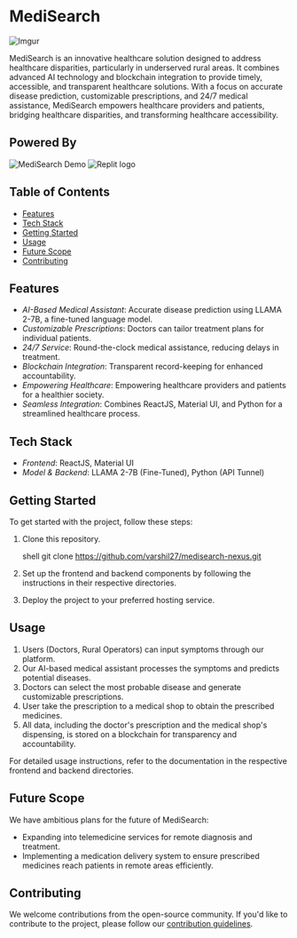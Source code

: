 # MediSearch

![Imgur](https://i.imgur.com/tQLXK20.png)

MediSearch is an innovative healthcare solution designed to address healthcare disparities, particularly in underserved rural areas. It combines advanced AI technology and blockchain integration to provide timely, accessible, and transparent healthcare solutions. With a focus on accurate disease prediction, customizable prescriptions, and 24/7 medical assistance, MediSearch empowers healthcare providers and patients, bridging healthcare disparities, and transforming healthcare accessibility.

## Powered By

![MediSearch Demo](https://assets.devfolio.co/company/24e5677d6dee43868247d75fa77e4628/assets/favicon.png)
![Replit logo](https://upload.wikimedia.org/wikipedia/commons/thumb/7/78/New_Replit_Logo.svg/220px-New_Replit_Logo.svg.png)


## Table of Contents

- [Features](#features)
- [Tech Stack](#tech-stack)
- [Getting Started](#getting-started)
- [Usage](#usage)
- [Future Scope](#future-scope)
- [Contributing](#contributing)

## Features

- *AI-Based Medical Assistant*: Accurate disease prediction using LLAMA 2-7B, a fine-tuned language model.
- *Customizable Prescriptions*: Doctors can tailor treatment plans for individual patients.
- *24/7 Service*: Round-the-clock medical assistance, reducing delays in treatment.
- *Blockchain Integration*: Transparent record-keeping for enhanced accountability.
- *Empowering Healthcare*: Empowering healthcare providers and patients for a healthier society.
- *Seamless Integration*: Combines ReactJS, Material UI, and Python for a streamlined healthcare process.

## Tech Stack

- *Frontend*: ReactJS, Material UI
- *Model & Backend*: LLAMA 2-7B (Fine-Tuned), Python (API Tunnel)
<!--- *Model*: LLAMA 2-7B (Fine-Tuned)-->

## Getting Started

To get started with the project, follow these steps:

1. Clone this repository.

   shell
   git clone https://github.com/varshil27/medisearch-nexus.git
   

2. Set up the frontend and backend components by following the instructions in their respective directories.

3. Deploy the project to your preferred hosting service.

## Usage

1. Users (Doctors, Rural Operators) can input symptoms through our platform.
2. Our AI-based medical assistant processes the symptoms and predicts potential diseases.
3. Doctors can select the most probable disease and generate customizable prescriptions.
4. User take the prescription to a medical shop to obtain the prescribed medicines.
5. All data, including the doctor's prescription and the medical shop's dispensing, is stored on a blockchain for transparency and accountability.

For detailed usage instructions, refer to the documentation in the respective frontend and backend directories.

## Future Scope

We have ambitious plans for the future of MediSearch:

- Expanding into telemedicine services for remote diagnosis and treatment.
- Implementing a medication delivery system to ensure prescribed medicines reach patients in remote areas efficiently.

## Contributing

We welcome contributions from the open-source community. If you'd like to contribute to the project, please follow our [contribution guidelines](CONTRIBUTING.md).

<!--## License-->

<!--This project is licensed under the [MIT License](LICENSE).-->
